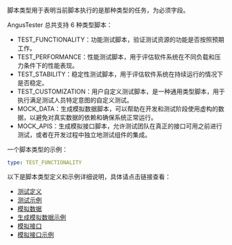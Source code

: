 [//]: # (类型&#40;type&#41;)

[//]: # (===)

脚本类型用于表明当前脚本执行的是那种类型的任务，为必须字段。

AngusTester 总共支持 6 种类型脚本：

- TEST_FUNCTIONALITY：功能测试脚本，验证测试资源的功能是否按照预期工作。
- TEST_PERFORMANCE：性能测试脚本，用于评估软件系统在不同负载和压力条件下的性能表现。
- TEST_STABILITY：稳定性测试脚本，用于评估软件系统在持续运行的情况下是否稳定。
- TEST_CUSTOMIZATION：用户自定义测试脚本，是一种通用类型脚本，用于执行满足测试人员特定意图的自定义测试。
- MOCK_DATA：生成模拟数据脚本，可以帮助在开发和测试阶段使用虚构的数据，以避免对真实数据的依赖和确保系统正常运行。
- MOCK_APIS：生成模拟接口脚本，允许测试团队在真正的接口可用之前进行测试，或者在开发过程中独立地测试组件的集成。

一个脚本类型的示例：

```yaml
type: TEST_FUNCTIONALITY
```

以下是脚本类型定义和示例详细说明，具体请点击链接查看：

- [测试定义](https://www.xcan.cloud/help/doc/205509853639082016?c=205531805216931885) 
- [测试示例](https://www.xcan.cloud/help/doc/205509853639082016?c=205531730055004214) 
- [模拟数据](https://www.xcan.cloud/help/doc/205509853639082016?c=205531730055004216) 
- [生成模拟数据示例](https://www.xcan.cloud/help/doc/205509853639082016?c=205531805216931887) 
- [模拟接口](https://www.xcan.cloud/help/doc/205509853639082016?c=205531805216931888) 
- [模拟接口示例](https://www.xcan.cloud/help/doc/205509853639082016?c=205531730055004217)
